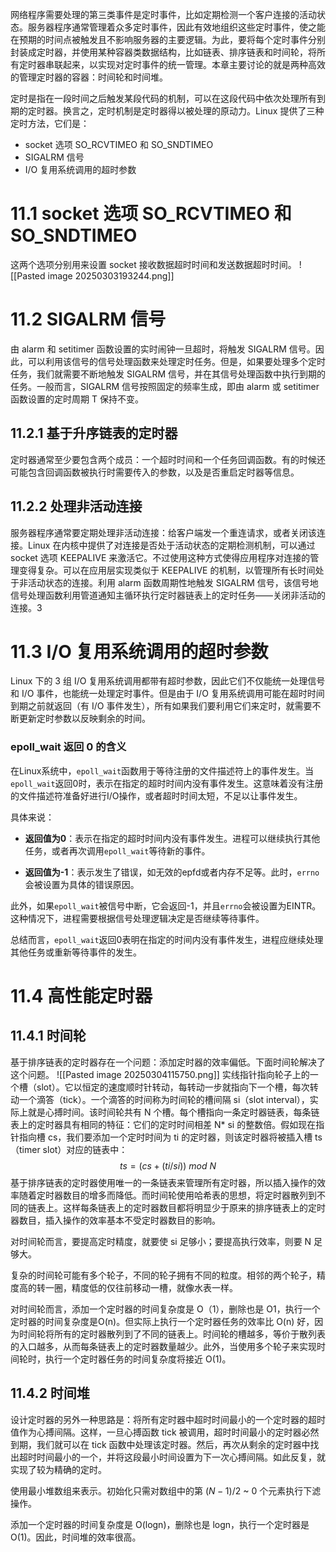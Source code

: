 网络程序需要处理的第三类事件是定时事件，比如定期检测一个客户连接的活动状态。服务器程序通常管理着众多定时事件，因此有效地组织这些定时事件，使之能在预期的时间点被触发且不影响服务器的主要逻辑。为此，要将每个定时事件分别封装成定时器，并使用某种容器类数据结构，比如链表、排序链表和时间轮，将所有定时器串联起来，以实现对定时事件的统一管理。本章主要讨论的就是两种高效的管理定时器的容器：时间轮和时间堆。

定时是指在一段时间之后触发某段代码的机制，可以在这段代码中依次处理所有到期的定时器。换言之，定时机制是定时器得以被处理的原动力。Linux 提供了三种定时方法，它们是：
- socket 选项 SO_RCVTIMEO 和 SO_SNDTIMEO
- SIGALRM 信号
- I/O 复用系统调用的超时参数

# 11.1 socket 选项 SO_RCVTIMEO 和 SO_SNDTIMEO
这两个选项分别用来设置 socket 接收数据超时时间和发送数据超时时间。
![[Pasted image 20250303193244.png]]

# 11.2 SIGALRM 信号
由 alarm 和 setitimer 函数设置的实时闹钟一旦超时，将触发 SIGALRM 信号。因此，可以利用该信号的信号处理函数来处理定时任务。但是，如果要处理多个定时任务，我们就需要不断地触发 SIGALRM 信号，并在其信号处理函数中执行到期的任务。一般而言，SIGALRM 信号按照固定的频率生成，即由 alarm 或 setitimer 函数设置的定时周期 T 保持不变。

## 11.2.1 基于升序链表的定时器
定时器通常至少要包含两个成员：一个超时时间和一个任务回调函数。有的时候还可能包含回调函数被执行时需要传入的参数，以及是否重启定时器等信息。

## 11.2.2 处理非活动连接
服务器程序通常要定期处理非活动连接：给客户端发一个重连请求，或者关闭该连接。Linux 在内核中提供了对连接是否处于活动状态的定期检测机制，可以通过 socket 选项 KEEPALIVE 来激活它。不过使用这种方式使得应用程序对连接的管理变得复杂。可以在应用层实现类似于 KEEPALIVE 的机制，以管理所有长时间处于非活动状态的连接。利用 alarm 函数周期性地触发 SIGALRM 信号，该信号地信号处理函数利用管道通知主循环执行定时器链表上的定时任务——关闭非活动的连接。3

# 11.3 I/O 复用系统调用的超时参数
Linux 下的 3 组 I/O 复用系统调用都带有超时参数，因此它们不仅能统一处理信号和 I/O 事件，也能统一处理定时事件。但是由于 I/O 复用系统调用可能在超时时间到期之前就返回（有 I/O 事件发生），所有如果我们要利用它们来定时，就需要不断更新定时参数以反映剩余的时间。

### epoll_wait 返回 0 的含义

在Linux系统中，`epoll_wait`函数用于等待注册的文件描述符上的事件发生。当`epoll_wait`返回0时，表示在指定的超时时间内没有事件发生。这意味着没有注册的文件描述符准备好进行I/O操作，或者超时时间太短，不足以让事件发生。

具体来说：

- **返回值为0**：表示在指定的超时时间内没有事件发生。进程可以继续执行其他任务，或者再次调用`epoll_wait`等待新的事件。
    
- **返回值为-1**：表示发生了错误，如无效的epfd或者内存不足等。此时，`errno`会被设置为具体的错误原因。
    

此外，如果`epoll_wait`被信号中断，它会返回-1，并且`errno`会被设置为EINTR。这种情况下，进程需要根据信号处理逻辑决定是否继续等待事件。

总结而言，`epoll_wait`返回0表明在指定的时间内没有事件发生，进程应继续处理其他任务或重新等待事件的发生。

# 11.4 高性能定时器
## 11.4.1 时间轮
基于排序链表的定时器存在一个问题：添加定时器的效率偏低。下面时间轮解决了这个问题。
![[Pasted image 20250304115750.png]]
实线指针指向轮子上的一个槽（slot）。它以恒定的速度顺时针转动，每转动一步就指向下一个槽，每次转动一个滴答（tick）。一个滴答的时间称为时间轮的槽间隔 si（slot interval），实际上就是心搏时间。该时间轮共有 N 个槽。每个槽指向一条定时器链表，每条链表上的定时器具有相同的特征：它们的定时时间相差 N* si 的整数倍。假如现在指针指向槽 cs，我们要添加一个定时时间为 ti 的定时器，则该定时器将被插入槽 ts（timer slot）对应的链表中：
$$
ts = (cs+(ti/si)) \ mod \ N
$$
基于排序链表的定时器使用唯一的一条链表来管理所有定时器，所以插入操作的效率随着定时器数目的增多而降低。而时间轮使用哈希表的思想，将定时器散列到不同的链表上。这样每条链表上的定时器数目都将明显少于原来的排序链表上的定时器数目，插入操作的效率基本不受定时器数目的影响。

对时间轮而言，要提高定时精度，就要使 si 足够小；要提高执行效率，则要 N 足够大。

复杂的时间轮可能有多个轮子，不同的轮子拥有不同的粒度。相邻的两个轮子，精度高的转一圈，精度低的仅往前移动一槽，就像水表一样。

对时间轮而言，添加一个定时器的时间复杂度是 O（1），删除也是 O1，执行一个定时器的时间复杂度是O(n)。但实际上执行一个定时器任务的效率比 O(n) 好，因为时间轮将所有的定时器散列到了不同的链表上。时间轮的槽越多，等价于散列表的入口越多，从而每条链表上的定时器数量越少。此外，当使用多个轮子来实现时间轮时，执行一个定时器任务的时间复杂度将接近 O(1)。

## 11.4.2 时间堆
设计定时器的另外一种思路是：将所有定时器中超时时间最小的一个定时器的超时值作为心搏间隔。这样，一旦心搏函数 tick 被调用，超时时间最小的定时器必然到期，我们就可以在 tick 函数中处理该定时器。然后，再次从剩余的定时器中找出超时时间最小的一个，并将这段最小时间设置为下一次心搏间隔。如此反复，就实现了较为精确的定时。

使用最小堆数组来表示。初始化只需对数组中的第 $(N-1)/2$ ~ 0 个元素执行下滤操作。     

添加一个定时器的时间复杂度是 O(logn)，删除也是 logn，执行一个定时器是 O(1)。因此，时间堆的效率很高。

